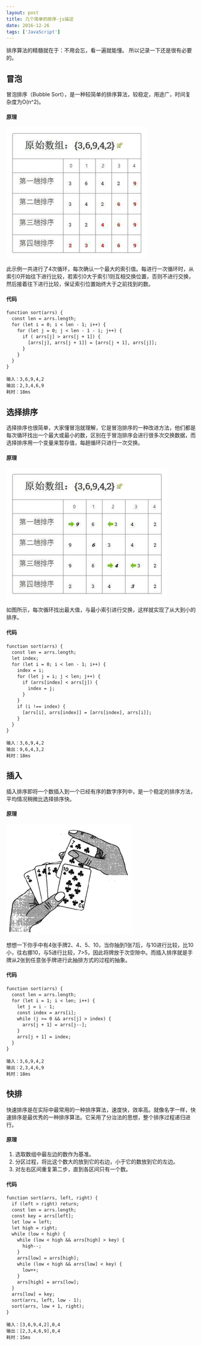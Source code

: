 ```yaml
---
layout: post
title: 几个简单的排序-js描述
date: 2016-12-26
tags: ['JavaScript']
---
```

排序算法的精髓就在于：不用会忘，看一遍就能懂。 所以记录一下还是很有必要的。


## 冒泡
冒泡排序（Bubble Sort），是一种较简单的排序算法，较稳定，用途广，时间复杂度为O(n^2)。

#### 原理

![](/static/imgs/冒泡、选择与插入排序-1.jpg)

此示例一共进行了4次循环，每次确认一个最大的索引值。每进行一次循环时，从索引0开始往下进行比较，若索引0大于索引1则互相交换位置，否则不进行交换，然后接着往下进行比较，保证索引位置始终大于之前找到的数。

#### 代码

```
function sort(arrs) {
  const len = arrs.length;
  for (let i = 0; i < len - 1; i++) {
    for (let j = 0; j < len - 1 - i; j++) {
      if ( arrs[j] > arrs[j + 1]) {
        [arrs[j], arrs[j + 1]] = [arrs[j + 1], arrs[j]];
      }
    }
  }
}

输入：3,6,9,4,2
输出：2,3,4,6,9
耗时：18ms
```

## 选择排序
选择排序也很简单，大家懂冒泡就理解，它是冒泡排序的一种改进方法，他们都是每次循环找出一个最大或最小的数，区别在于冒泡排序会进行很多次交换数据，而选择排序用一个变量来暂存值，每趟循环只进行一次交换。

#### 原理
![选择排序](/static/imgs/冒泡、选择与插入排序-2.jpg)

如图所示，每次循环找出最大值，与最小索引进行交换，这样就实现了从大到小的排序。

#### 代码
```
function sort(arrs) {
  const len = arrs.length;
  let index;
  for (let i = 0; i < len - 1; i++) {
    index = i;
    for (let j = i; j < len; j++) {
      if (arrs[index] < arrs[j]) {
        index = j;
      }
    }
    if (i !== index) {
      [arrs[i], arrs[index]] = [arrs[index], arrs[i]];
    }
  }
}

输入：3,6,9,4,2
输出：9,6,4,3,2
耗时：18ms
```

## 插入
插入排序即将一个数插入到一个已经有序的数字序列中，是一个稳定的排序方法，平均情况稍微比选择排序快。

#### 原理

![](/static/imgs/冒泡、选择与插入排序-3.jpg)

想想一下你手中有4张手牌2、4、5、10，当你抽到1张7后，与10进行比较，比10小，往右挪10，与5进行比较，7>5，因此将牌放于次空隙中。而插入排序就是手牌从2张到任意张手牌进行此抽排方式的过程的抽象。

#### 代码
```
function sort(arrs) {
  const len = arrs.length;
  for (let i = 1; i < len; i++) {
    let j = i - 1;
    const index = arrs[i];
    while (j >= 0 && arrs[j] > index) {
      arrs[j + 1] = arrs[j--];
    }
    arrs[j + 1] = index;
  }
}

输入：3,6,9,4,2
输出：2,3,4,6,9
耗时：18ms
```

## 快排
快速排序是在实际中最常用的一种排序算法，速度快，效率高。就像名字一样，快速排序是最优秀的一种排序算法。它采用了分治法的思想，整个排序过程递归进行。

#### 原理
1. 选取数组中最左边的数作为基准。
2. 分区过程，将比这个数大的放到它的右边，小于它的数放到它的左边。
3. 对左右区间重复第二步，直到各区间只有一个数。

#### 代码
```
function sort(arrs, left, right) {
  if (left > right) return;
  const len = arrs.length;
  const key = arrs[left];
  let low = left;
  let high = right;
  while (low < high) {
    while (low < high && arrs[high] > key) {
      high--;
    }
    arrs[low] = arrs[high];
    while (low < high && arrs[low] < key) {
      low++;
    }
    arrs[high] = arrs[low];
  }
  arrs[low] = key;
  sort(arrs, left, low - 1);
  sort(arrs, low + 1, right);
}

输入：[3,6,9,4,2],0,4
输出：[2,3,4,6,9],0,4
耗时：15ms
```

